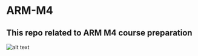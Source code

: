 # ARM-M4
## This repo related to ARM M4 course preparation   
![alt text](https://interactive.arm.com/story/about-arm/page/1)

